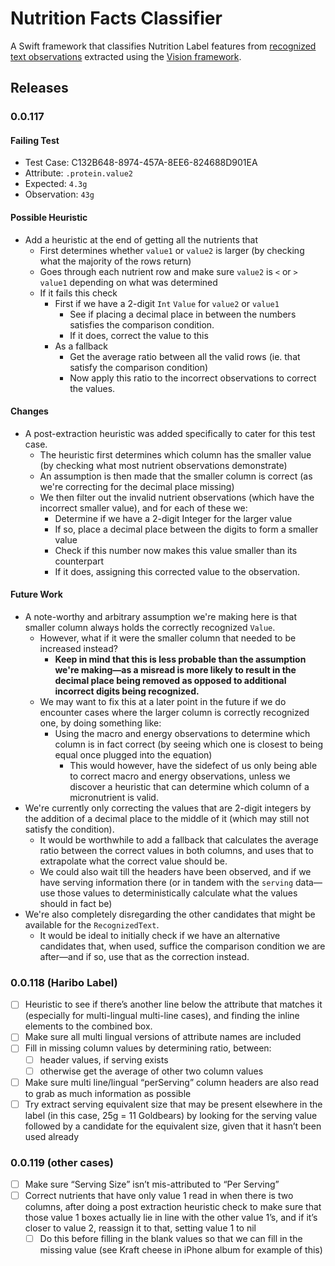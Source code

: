 # Nutrition Facts Classifier
A Swift framework that classifies Nutrition Label features from [recognized text observations](https://developer.apple.com/documentation/vision/vnrecognizedtextobservation) extracted using the [Vision framework](https://developer.apple.com/documentation/vision).

## Releases

### 0.0.117
#### Failing Test
- Test Case: C132B648-8974-457A-8EE6-824688D901EA
- Attribute: `.protein.value2`
- Expected: `4.3g`
- Observation: `43g`

#### Possible Heuristic
- Add a heuristic at the end of getting all the nutrients that
  - First determines whether `value1` or `value2` is larger (by checking what the majority of the rows return)
  - Goes through each nutrient row and make sure `value2` is `<` or `>` `value1` depending on what was determined
  - If it fails this check
    - First if we have a 2-digit `Int` `Value` for `value2` or `value1`
		- See if placing a decimal place in between the numbers satisfies the comparison condition.
		- If it does, correct the value to this
	- As a fallback
		- Get the average ratio between all the valid rows (ie. that satisfy the comparison condition)
		- Now apply this ratio to the incorrect observations to correct the values.

#### Changes
- A post-extraction heuristic was added specifically to cater for this test case.
	- The heuristic first determines which column has the smaller value (by checking what most nutrient observations demonstrate)
	- An assumption is then made that the smaller column is correct (as we're correcting for the decimal place missing)
	- We then filter out the invalid nutrient observations (which have the incorrect smaller value), and for each of these we:
		- Determine if we have a 2-digit Integer for the larger value
		- If so, place a decimal place between the digits to form a smaller value
		- Check if this number now makes this value smaller than its counterpart
		- If it does, assigning this corrected value to the observation.

#### Future Work
- A note-worthy and arbitrary assumption we're making here is that smaller column always holds the correctly recognized `Value`.
	- However, what if it were the smaller column that needed to be increased instead?
		- **Keep in mind that this is less probable than the assumption we're making—as a misread is more likely to result in the decimal place being removed as opposed to additional incorrect digits being recognized.**
	- We may want to fix this at a later point in the future if we do encounter cases where the larger column is correctly recognized one, by doing something like:
		- Using the macro and energy observations to determine which column is in fact correct (by seeing which one is closest to being equal once plugged into the equation)
			- This would however, have the sidefect of us only being able to correct macro and energy observations, unless we discover a heuristic that can determine which column of a micronutrient is valid.
- We're currently only correcting the values that are 2-digit integers by the addition of a decimal place to the middle of it (which may still not satisfy the condition).
	- It would be worthwhile to add a fallback that calculates the average ratio between the correct values in both columns, and uses that to extrapolate what the correct value should be.
	- We could also wait till the headers have been observed, and if we have serving information there (or in tandem with the `serving` data—use those values to deterministically calculate what the values should in fact be)
- We're also completely disregarding the other candidates that might be available for the `RecognizedText`.
	- It would be ideal to initially check if we have an alternative candidates that, when used, suffice the comparison condition we are after—and if so, use that as the correction instead.


### 0.0.118 (Haribo Label)
- [ ] Heuristic to see if there’s another line below the attribute that matches it (especially for multi-lingual multi-line cases), and finding the inline elements to the combined box.
- [ ] Make sure all multi lingual versions of attribute names are included
- [ ] Fill in missing column values by determining ratio, between:
  - [ ] header values, if serving exists
  - [ ] otherwise get the average of other two column values
- [ ] Make sure multi line/lingual “perServing” column headers are also read to grab as much information as possible
- [ ] Try extract serving equivalent size that may be present elsewhere in the label (in this case, 25g = 11 Goldbears) by looking for the serving value followed by a candidate for the equivalent size, given that it hasn’t been used already

### 0.0.119 (other cases)
- [ ] Make sure “Serving Size” isn’t mis-attributed to “Per Serving”
- [ ] Correct nutrients that have only value 1 read in when there is two columns, after doing a post extraction heuristic check to make sure that those value 1 boxes actually lie in line with the other value 1’s, and if it’s closer to value 2, reassign it to that, setting value 1 to nil
  - [ ] Do this before filling in the blank values so that we can fill in the missing value (see Kraft cheese in iPhone album for example of this)